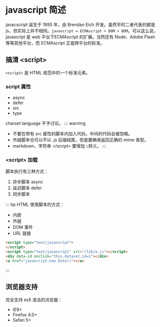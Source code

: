 # javascript 简述
javacscript 诞生于 1995 年，由 Brendan Eich 开发。虽然平时二者代表的都是 js，但实际上并不相同。` javascript = ECMAscript + DOM + BOM `。可以这么说，javascript 是 web 平台下ECMAscript 的扩展。当然还有 Node、Adobe Flash 等等其他平台，而 ECMAscript 正是跨平台的标准。

## 搞清 \<script\>
`<script>` 是 HTML 规范中的一个标准元素。
### script 属性
- async
- defer
- src
- type

charset language 不予讨论。
::: warning
- 不要在带有 src 属性的脚本内加入代码，中间的代码会被忽略。
- 外链脚本也可以不以 .js 后缀结尾，但是要确保返回正确的 mime 类型。
- markdown、字符串 <\/script> 要增加 ` \ `转义。
:::

### \<script\> 加载
脚本执行有三种方式：
1. 异步脚本 async
2. 延迟脚本 defer
3. 同步脚本 

::: tip
HTML 使用脚本的方式：
- 内嵌
- 外链
- DOM 事件
- URL 链接
```html
<script type="text/javascript">
</script>
<script type="text/javascript" src="/lib/a.js"></script>
<div data-id onclick="this.dataset.id=1"></div>
<a href="javascript:new Date()"></a>
```
:::

## 浏览器支持
完全支持 es5 语法的浏览器：
- IE9+
- Firefox 4.0+
- Safari 5+ 
